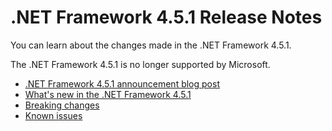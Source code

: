 # .NET Framework 4.5.1 Release Notes

You can learn about the changes made in the .NET Framework 4.5.1.

The .NET Framework 4.5.1 is no longer supported by Microsoft.

- [.NET Framework 4.5.1 announcement blog post](https://blogs.msdn.microsoft.com/dotnet/2013/10/17/net-framework-4-5-1-rtm-start-coding/)
- [What's new in the .NET Framework 4.5.1](https://docs.microsoft.com/dotnet/articles/framework/whats-new/index#v451)
- [Breaking changes](../../Documentation/breaking-changes/README.md#net-framework-451)
- [Known issues](https://support.microsoft.com/en-us/help/2890857/known-issues-for-the-.net-framework-4.5.1)
